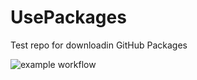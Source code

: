 # UsePackages
Test repo for downloadin GitHub Packages

![example workflow](https://github.com/taboo09/UsePackages/actions/workflows/build.yml/badge.svg)
